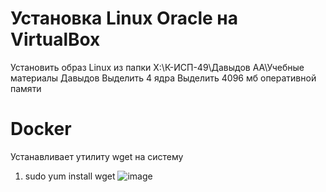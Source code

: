 # Установка Linux Oracle на VirtualBox
Установить образ Linux из папки X:\К-ИСП-49\Давыдов АА\Учебные материалы Давыдов
Выделить 4 ядра
Выделить 4096 мб оперативной памяти

# Docker
Устанавливает утилиту wget на систему
1. sudo yum install wget
   ![image](https://github.com/user-attachments/assets/fc492ace-6c3d-406c-a50e-8ce018278012)
